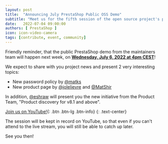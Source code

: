 ```yaml
---
layout: post
title:  "Announcing July PrestaShop Public OSS Demo"
subtitle: "Meet us for the fifth session of the open source project's public demo in 2022"
date:   2022-07-04 09:00:00
authors: [ PrestaShop ]
icon: icon-video-camera
tags: [contribute, event, community]
---
```


Friendly reminder, that the public PrestaShop demo from the maintainers team will happen next week, on [**Wednesday, July 6, 2022 at 4pm CEST**](https://www.youtube.com/watch?v=-JzJTygO_bg)!

We expect to share with you project news and present 2 very interesting topics:
- New password policy by [@matks](https://github.com/matks)
- New product page by [@jolelievre](https://github.com/jolelievre) and [@MatShir](https://github.com/MatShir)

In addition, [@eshraw](https://github.com/eshraw) will present you the new initiative from the Product Team, "Product discovery for v8.1 and above".

[Join us on YouTube!](https://www.youtube.com/watch?v=-JzJTygO_bg){: .btn .btn-lg .btn-info}
{: .text-center}

The session will be kept in record on YouTube, so that even if you can't attend to the live stream, you will still be able to catch up later.

See you then!
